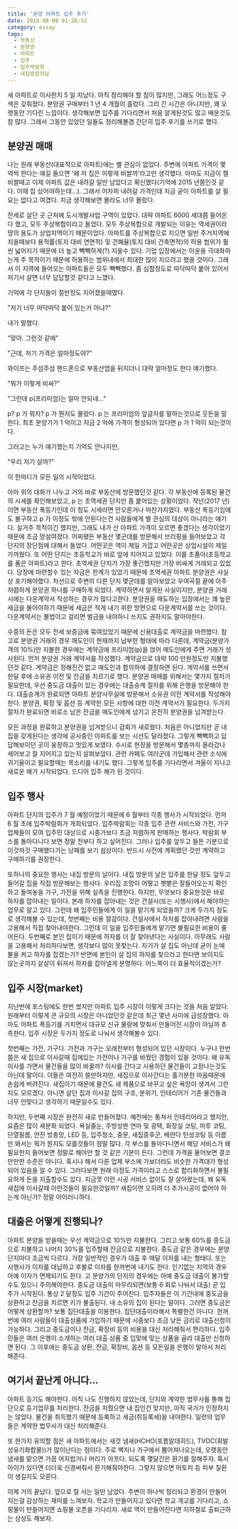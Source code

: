 ```yaml
---
title: '분양 아파트 입주 후기'
date: 2018-08-08 01:28:52
category: essay
tags:
  - 부동산
  - 분양권
  - 아파트
  - 입주
  - 입주박람회
  - 내집방문의날
---
```


새 아파트로 이사한지 5 일 지났다. 아직 정리해야 할 짐이 많지만, 그래도 어느정도 구색은 갖춰졌다. 분양권 구매부터 1 년 4 개월이 흘렀다. 그리 긴 시간은 아니지만, 꽤 오랫동안 기다린 느낌이다. 생각해보면 입주를 기다리면서 처음 알게된것도 많고 배운것도 참 많다. 그래서 그동안 있었던 일들도 정리해볼겸 간단히 입주 후기를 쓰기로 했다.

## 분양권 매매

나는 원래 부동산(대표적으로 아파트)에는 별 관심이 없었다. 주변에 아파트 가격이 몇억씩 한다는 얘길 들으면 '왜 저 집은 이렇게 비쌀까'라고만 생각했다. 아마도 지금이 젤 비쌀때고 이제 아파트 값은 내려갈 일만 남았다고 확신했다(기억에 2015 년쯤인것 같다. 이때 집 샀어야하는데...). 그래서 어차피 내려갈 가격인데 지금 굳이 아파트를 살 필요는 없다고 여겼다. 지금 생각해보면 몰라도 너무 몰랐다.

전세로 살던 곳 근처에 도시개발사업 구역이 있었다. 대략 아파트 6000 세대쯤 들어온다 했고, 모두 주상복합이라고 들었다. 모두 주상복합으로 개발되는 이유는 역세권이라 땅의 용도가 상업지역이기 때문이었다. 아파트를 주상복합으로 지으면 일반 주거지역에 지을때보다 용적률(토지 대비 연면적) 및 건폐율(토지 대비 건축면적)의 허용 범위가 훨씬 넓어지기 때문에 더 높고 빽빽하게(?) 지을수 있다. 기업 입장에서는 이윤을 극대화하는게 주 목적이기 때문에 허용하는 범위내에서 최대한 많이 지으려고 했을 것이다. 그래서 이 지역에 들어오는 아파트들은 모두 빽빽했다. 좀 심할정도로 따닥따닥 붙어 있어서 저기서 살면 너무 답답할것 같다고 느꼈다.

기억에 각 단지들이 절반정도 지어졌을때였다.

"저기 너무 따닥따닥 붙어 있는거 아냐?"

내가 말했다.

"맞아. 그런것 같에"

"근데, 저기 가격은 얼마정도야?"

와이프는 주섬주섬 핸드폰으로 부동산앱을 뒤지더니 대략 얼마정도 한다 얘기했다.

"뭐가 이렇게 비싸?"

"그런데 p(프리미엄)는 얼마 안되네..."

p? p 가 뭐지? p 가 뭔지도 몰랐다. p 는 프리미엄의 앞글자를 말하는것으로 웃돈을 말한다. 최초 분양가가 1 억이고 지금 2 억에 가격이 형성되어 있다면 p 가 1 억이 되는것이다.

그러고는 누가 얘기했는지 기억도 안나지만,

"우리 저기 살까?"

이 한마디가 모든 일의 시작이었다.

아마 위의 대화가 나누고 거의 바로 부동산에 방문했던것 같다. 각 부동산에 등록된 물건의 시세를 확인해보았고, p 는 초역세권 단지만 좀 붙어있는 상황이었다. 작년(2017 년)이면 부동산 폭등기인데 이 정도 시세라면 안오른거나 마찬가지였다. 부동산 폭등기임에도 불구하고 p 가 이정도 밖에 안된다는건 사람들에게 별 관심의 대상이 아니라는 얘기다. 실거주 목적이긴 했지만, 그래도 내가 산 아파트 가격이 오르면 좋겠다는 생각이었기 때문에 조금 망설여졌다. 어찌됐든 부동산 몇군데를 방문해서 브리핑을 들어보았고 각 단지의 장단점에 대해서 들었다. 어떤곳은 역이 제일 가깝고 어떤곳은 상업시설이 제일 가까웠다. 또 어떤 단지는 초등학교가 바로 앞에 지어지고 있었다. 이를 초품아(초등학교를 품은 아파트)라고 한다. 초역세권 단지가 가장 좋긴했지만 가장 비싸게 거래되고 있었다. 당장에 마련할수 있는 자금은 한계가 있었기 때문에 초역세권 아파트 분양권은 사실상 포기해야했다. 차선으로 주변의 다른 단지 몇군데를 알아보았고 우여곡절 끝에 아주 저렴하게 분양권 하나를 구매하게 되었다. 계약하면서 알게된 사실이지만, 분양권 거래시에는 다운계약서 작성하는 경우가 많다고한다. 분양권을 매도하는 입장에서는 꽤 높은 세금을 물어야하기 때문에 세금은 적게 내기 위한 방편으로 다운계약서를 쓰는 것이다. 다운계약서는 불법이고 걸리면 벌금을 내야하니 쓰지도 권하지도 말아야한다.

수중의 돈은 모두 전세 보증금에 묶여있었기 때문에 신용대출로 계약금을 마련했다. 참고로 분양권 거래의 경우 매도인이 현재까지 납부한 형태에 따라 다른데, 계약금(분양가격의 10%)만 지불한 경우에는 계약금에 프리미엄(p)을 얹어 매도인에게 주면 거래가 성사된다. 먼저 분양권 거래 계약서를 작성했다. 계약금으로 대략 100 만원정도만 지불했던것 같다. 계약금은 정해진건 없고 매도인과 합의하에 결정하면 된다. 계약서를 쓰면서 한달 후에 소유권 이전 및 잔금을 치르기로 했다. 분양권 매매를 위해서는 몇가지 절차가 필요한데, 우선 중도금 대출이 있는 경우에는 대출승계 절차를 위해 은행을 방문해야 한다. 대출승계가 완료되면 아파트 분양사무실에 방문해서 소유권 이전 계약서를 작성해야한다. 분양권, 확장 및 옵션 등 계약한 모든 사항에 대한 이전 계약서가 필요한다. 두가지 절차가 완료되면 비로소 남은 잔금을 매도인에게 넘기고 온전히 분양권을 넘겨받는다.

모든 과정을 완료하고 분양권을 넘겨받으니 감회가 새로웠다. 처음은 아니었지만 곧 내 집을 갖게된다는 생각에 공사중인 아파트를 보는 시선도 달라졌다. 그렇게 빽빽하고 답답해보이던 곳이 웅장하고 멋있게 보였다. 수시로 현장을 방문해서 몇층까지 올라갔나 세어보고 잘 지어지고 있는지 살펴보았다. 관련 카페도 여러군데 가입해서 관련 소식에 귀기울이고 필요할때는 목소리를 내기도 했다. 그렇게 입주를 기다리면서 겨울이 지나고 새로운 해가 시작되었다. 드디어 입주 해가 된 것이다.

## 입주 행사

아파트 단지의 입주가 7 월 예정이었기 때문에 6 월부터 각종 행사가 시작되었다. 먼저 6 월 초에 입주박람회가 개최되었다. 입주박람회는 각종 입주 관련 서비스와 가전, 가구 업체들이 모여 입주민 대상으로 시중가보다 조금 저렴하게 판매하는 행사다. 박람회 부스를 돌아다니다 보면 정말 전부다 하고 싶어진다. 그러나 입주를 앞두고 들뜬 기분으로 이것저것 구매했다가는 낭패를 보기 쉽상이다. 반드시 사전에 계획했던 것만 계약하고 구매하기를 권장한다.

또하나의 중요한 행사는 내집 방문의 날이다. 내집 방문의 날은 입주를 한달 정도 앞두고 들어갈 집을 직접 방문해보는 행사다. 우리집 조망이 어떻고 햇볕은 잘들어오는지 확인하고 들여놓을 가구, 가전을 위해 실측을 진행한다. 하지만, 무엇보다 중요한것은 바로 하자를 잡아내는 일이다. 본래 하자를 잡아내는 것은 건설사(또는 시행사)에서 해야하는 업무로 알고 있다. 그런데 왜 입주민들에게 이 일을 맡기게 되었을까? 크게 두가지 정도로 생각해볼 수 있는데, 첫번째는 비용 절감이다. 건설사에서 하자를 잡아내려면 사람을 고용해서 직접 찾아내야한다. 그런데 이 일을 입주민들에게 맡기면 불필요한 비용이 줄어든다. 두번째로 본인 집이기 때문에 하자를 더 잘 찾아낸다는 사실이다. 아무래도 사람을 고용해서 처리하다보면, 생각보다 많이 못찾는다. 자기가 살 집도 아닌데 굳이 눈에 불을 켜고 하자를 잡겠는가? 반면에 본인이 살 집의 하자를 찾으라고 한다면 보이지도 않는곳까지 샅샅이 뒤져서 하자를 잡아낼게 분명하다. 어느쪽이 더 효율적이겠는가?

## 입주 시장(market)

지난번에 포스팅에도 한번 썼지만 아파트 입주 시장이 이렇게 크다는 것을 처음 알았다. 원래부터 이렇게 큰 규모의 시장은 아니었던것 같은데 최근 몇년 사이에 급성장했다. 아마도 아파트 폭등기를 거치면서 대규모 신규 물량에 맞춰서 만들어진 시장이 아닐까 추측한다. 입주 시장은 두가지 정도로 나눠서 생각해볼수 있다.

첫번째는 가전, 가구다. 가전과 가구는 오래전부터 형성되어 있던 시장이다. 누구나 한번쯤은 새 집으로 이사갈때 집에있는 가전이나 가구를 바꿨던 경험이 있을 것이다. 왜 유독 이사를 가면서 물건들을 많이 바꿀까? 이사를 간다고 사용하던 물건들이 고장나는것도 아닌데 말이다. 이들은 여전히 쓸만하지만, 새집으로 이사간다는 홀가분한 마음때문에 손쉽게 버려진다. 새집이기 때문에 물건도 새 제품으로 바꾸고 싶은 욕망이 생겨서 그런지도 모르겠다. 아니면 살던 집과 이사갈 집의 구조, 분위기, 인테리어가 기존 물건들과 너무 안맞다고 생각하기 때문일수도 있다.

하지만, 두번째 시장은 완전히 새로 만들어졌다. 예전에는 퉁쳐서 인테리어라고 했지만, 요즘은 많이 세분화 되었다. 욕실줄눈, 주방상판 연마 및 광택, 화장실 코팅, 마루 코팅, 단열필름, 안전 방충망, LED 등, 입주청소, 중문, 새집증후군, 베란다 탄성코팅 등 이름만 봐서는 뭐가 뭔지도 모를것들이 정말 많다. 각 부스를 돌아다니면서 해당 서비스가 왜 필요한지 들어보면 정말로 해야만 할 것 같은 기분이 든다. 그런데 가격을 물어보면 결코 만만한 수준은 아니다. 혹시나 해서 다른 업체 부스에 가보더라도 비슷한 가격대가 형성되어 있음을 알 수 있다. 그러다보면 원래 이정도 가격이라고 스스로 합리화하면서 불필요하게 돈을 지출할수도 있다. 지금껏 이런 시공 서비스 없이도 잘 살아왔는데, 왜 유독 새집에 이사갈때 이런것들이 필요한것일까? 새집이면 오히려 더 추가시공이 없어야 하는게 아닌가? 정말 아이러니하다.

## 대출은 어떻게 진행되나?

아파트 분양을 받을때는 우선 계약금으로 10%만 지불한다. 그리고 보통 60%를 중도금으로 지불하고 나머지 30%를 입주할때 잔금으로 지불한다. 중도금 같은 경우에는 분양 단지마다 조금씩 다르다. 가장 일반적인 경우가 대출 후 매달 이자를 내는 형태다. 또는 시행사가 이자를 대납하고 후불로 이자를 한꺼번에 내기도 한다. 인기없는 지역의 경우 아예 이자가 면제되기도 한다. 고 분양가의 단지의 경우에는 아예 중도금 대출이 불가할 수도 있으니 주의해야한다. 중도금 대출이 마무리되면(보통 6 회로 나눠서 대출) 곧 입주가 시작된다. 통상 2 달정도 입주 기간이 주어진다. 입주자들은 이 기간내에 중도금을 상환하고 잔금을 치르면 키가 불출된다. 내 소유의 집이 된다는 말이다. 그러면 중도금은 어떻게 상환할까? 보통 집단대출을 이용한다. 집단대출이라해서 특별한건 아니다. 한꺼번에 여러 사람들이 대출상품에 가입하기 때문에 시중보다 조금 낮은 금리로 대출신청이 가능하다. 그리고 중도금이나 잔금, 확장비 등의 비용을 대신 처리해줘서 편리하다. 입주민들은 여러 은행이 소개하는 여러 대출 상품 중 입맞에 맞는 상품을 골라 대출만 신청하면 된다. 그 이후에는 중도금 상환, 잔금, 확장비, 옵션 등 모든일을 은행이 알아서 처리해준다.

## 여기서 끝난게 아니다...

아파트 등기도 해야한다. 아직 나도 진행하지 않았는데, 단지와 계약한 법무사를 통해 집단으로 등기업무를 처리한다. 잔금을 치뤘으면 내 집인건 맞지만, 아직 국가가 인정하지는 않았다. 물건을 취득했기 때문에 등록하고 세금(취등록세)을 내야한다. 일련의 업무들은 계약한 법무사가 대신 처리해준다.

또 한가지 유의할 점은 새 아파트에서는 새것 냄새(HCHO(포름알데히드), TVOC(휘발성유기화합물))가 많이난다는 점이다. 주로 벽지나 가구에서 뿜어져나오는데, 오랫동안 냄새를 맡으면 가끔 어지럽거나 머리가 아프다. 되도록 몇달간은 환기를 잘해주자. 혹시 아이가 있다면 더더욱 신경써줘서 환기해줘야한다. 그렇지 않으면 아토피 등 피부 질환이 생길지도 모른다.

이제 거의 끝났다. 앞으로 잘 사는 일만 남았다. 주변이 하나씩 정리되고 환경이 만들어지는걸 감상하는 재미를 느껴보자. 학교가 만들어지고 있다면 학교 개교를 기다리고, 쇼핑몰이 만들어지면 쇼핑몰 오픈을 기다리자. 새로 역이 만들어진다면 지하철로 출퇴근하는 상상도 해보자.
